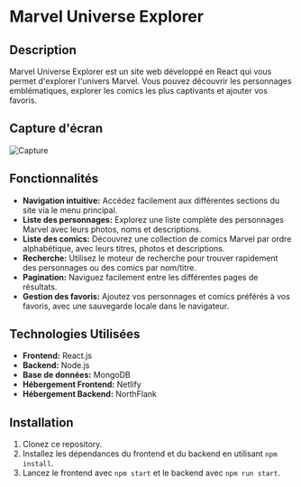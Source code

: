 # Marvel Universe Explorer

## Description

Marvel Universe Explorer est un site web développé en React qui vous permet d'explorer l'univers Marvel. Vous pouvez découvrir les personnages emblématiques, explorer les comics les plus captivants et ajouter vos favoris. 

## Capture d'écran 

![Capture](https://github.com/GabrielLRdP/Marvel-frontend/assets/149192169/544c2c30-3d83-4053-87a5-0bb7ec069bb6)


## Fonctionnalités

- **Navigation intuitive:** Accédez facilement aux différentes sections du site via le menu principal.
- **Liste des personnages:** Explorez une liste complète des personnages Marvel avec leurs photos, noms et descriptions.
- **Liste des comics:** Découvrez une collection de comics Marvel par ordre alphabétique, avec leurs titres, photos et descriptions.
- **Recherche:** Utilisez le moteur de recherche pour trouver rapidement des personnages ou des comics par nom/titre.
- **Pagination:** Naviguez facilement entre les différentes pages de résultats.
- **Gestion des favoris:** Ajoutez vos personnages et comics préférés à vos favoris, avec une sauvegarde locale dans le navigateur.

## Technologies Utilisées

- **Frontend:** React.js
- **Backend:** Node.js
- **Base de données:** MongoDB
- **Hébergement Frontend:** Netlify
- **Hébergement Backend:** NorthFlank

## Installation

1. Clonez ce repository.
2. Installez les dépendances du frontend et du backend en utilisant `npm install`.
3. Lancez le frontend avec `npm start` et le backend avec `npm run start`.
